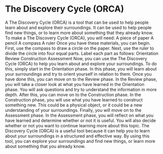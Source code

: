 # The Discovery Cycle (ORCA)

A The Discovery Cycle (ORCA) is a tool that can be used to help people learn about and explore their surroundings. It can be used to help people find new things, or to learn more about something that they already know. To make a The Discovery Cycle (ORCA), you will need: A piece of paper A pencil A compass A ruler Once you have these materials, you can begin. First, use the compass to draw a circle on the paper. Next, use the ruler to divide the circle into four equal parts. Label each part as follows: Orientation Review Construction Assessment Now, you can use the The Discovery Cycle (ORCA) to help you learn about and explore your surroundings. To do this, simply start in the Orientation phase. In this phase, you will learn about your surroundings and try to orient yourself in relation to them. Once you have done this, you can move on to the Review phase. In the Review phase, you will take a closer look at what you have learned in the Orientation phase. You will ask questions and try to understand the information in more depth. After this, you can move on to the Construction phase. In the Construction phase, you will use what you have learned to construct something new. This could be a physical object, or it could be a new understanding of your surroundings. Finally, you will move on to the Assessment phase. In the Assessment phase, you will reflect on what you have learned and determine whether or not it is useful. You will also decide whether or not you want to continue learning more about this topic. The Discovery Cycle (ORCA) is a useful tool because it can help you to learn about your surroundings in a structured and effective way. By using this tool, you can explore your surroundings and find new things, or learn more about something that you already know.
